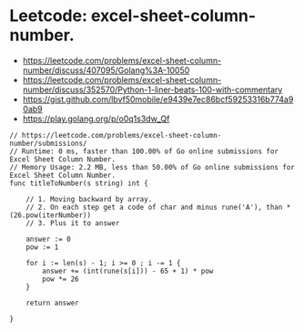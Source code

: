 # Leetcode: excel-sheet-column-number.

- https://leetcode.com/problems/excel-sheet-column-number/discuss/407095/Golang%3A-10050
- https://leetcode.com/problems/excel-sheet-column-number/discuss/352570/Python-1-liner-beats-100-with-commentary
- https://gist.github.com/lbvf50mobile/e9439e7ec86bcf59253316b774a90ab9
- https://play.golang.org/p/o0q1s3dw_Qf

```
// https://leetcode.com/problems/excel-sheet-column-number/submissions/
// Runtime: 0 ms, faster than 100.00% of Go online submissions for Excel Sheet Column Number.
// Memory Usage: 2.2 MB, less than 50.00% of Go online submissions for Excel Sheet Column Number.
func titleToNumber(s string) int {
    
    // 1. Moving backward by array.
    // 2. On each step get a code of char and minus rune('A'), than * (26.pow(iterNumber))
    // 3. Plus it to answer
    
    answer := 0
    pow := 1
    
    for i := len(s) - 1; i >= 0 ; i -= 1 {
        answer += (int(rune(s[i])) - 65 + 1) * pow
        pow *= 26
    }
    
    return answer
    
}
```
